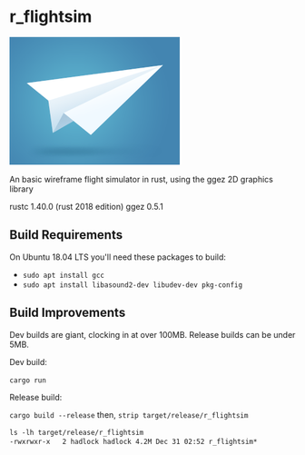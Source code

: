# r_flightsim

![r_flightsim logo](https://github.com/hadlock/r_flightsim/blob/master/static/r_flightsim_logo_sm.png)

An basic wireframe flight simulator in rust, using the ggez 2D graphics library

rustc 1.40.0 (rust 2018 edition)
ggez 0.5.1

## Build Requirements

On Ubuntu 18.04 LTS you'll need these packages to build:

- `sudo apt install gcc`
- `sudo apt install libasound2-dev libudev-dev pkg-config`

## Build Improvements

Dev builds are giant, clocking in at over 100MB. Release builds can be under 5MB.

Dev build:

`cargo run`

Release build:

`cargo build --release`
then, `strip target/release/r_flightsim`

```shell
ls -lh target/release/r_flightsim
-rwxrwxr-x   2 hadlock hadlock 4.2M Dec 31 02:52 r_flightsim*
```
